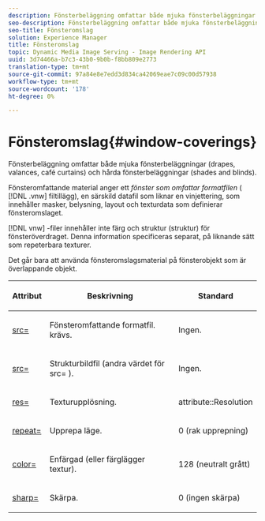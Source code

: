 ```yaml
---
description: Fönsterbeläggning omfattar både mjuka fönsterbeläggningar (drapes, valances, café curtains) och hårda fönsterbeläggningar (shades and blinds).
seo-description: Fönsterbeläggning omfattar både mjuka fönsterbeläggningar (drapes, valances, café curtains) och hårda fönsterbeläggningar (shades and blinds).
seo-title: Fönsteromslag
solution: Experience Manager
title: Fönsteromslag
topic: Dynamic Media Image Serving - Image Rendering API
uuid: 3d74466a-b7c3-43b0-9b0b-f8bb809e2773
translation-type: tm+mt
source-git-commit: 97a84e8e7edd3d834ca42069eae7c09c00d57938
workflow-type: tm+mt
source-wordcount: '178'
ht-degree: 0%

---
```



# Fönsteromslag{#window-coverings}

Fönsterbeläggning omfattar både mjuka fönsterbeläggningar (drapes, valances, café curtains) och hårda fönsterbeläggningar (shades and blinds).

Fönsteromfattande material anger ett *fönster som omfattar formatfilen* ( [!DNL .vnw] filtillägg), en särskild datafil som liknar en vinjettering, som innehåller masker, belysning, layout och texturdata som definierar fönsteromslaget.

[!DNL vnw] -filer innehåller inte färg och struktur (struktur) för fönsteröverdraget. Denna information specificeras separat, på liknande sätt som repeterbara texturer.

Det går bara att använda fönsteromslagsmaterial på fönsterobjekt som är överlappande objekt.

<table id="table_545865B054E84592BDAEDA57DBFAE9B3"> 
 <thead> 
  <tr> 
   <th colname="col1" class="entry"> <p>Attribut </p> </th> 
   <th colname="col2" class="entry"> <p>Beskrivning </p> </th> 
   <th colname="col3" class="entry"> <p>Standard </p> </th> 
  </tr> 
 </thead>
 <tbody> 
  <tr> 
   <td colname="col1"> <p> <a href="../../../../../../ir-api/http-protocol/image-rendering-api-ref/c-ir-http-protocol-ref/c-ir-http-protocol-command-reference/r-ir-src.md#reference-62c98abad22149d68d405ed6aaff8272" type="reference" format="dita" scope="local"> <span class="codeph"> src=  </span> </a> </p> </td> 
   <td colname="col2"> <p>Fönsteromfattande formatfil. krävs. </p> </td> 
   <td colname="col3"> <p>Ingen. </p> </td> 
  </tr> 
  <tr> 
   <td colname="col1"> <p> <a href="../../../../../../ir-api/http-protocol/image-rendering-api-ref/c-ir-http-protocol-ref/c-ir-http-protocol-command-reference/r-ir-src.md#reference-62c98abad22149d68d405ed6aaff8272" type="reference" format="dita" scope="local"> <span class="codeph"> src=  </span> </a> </p> </td> 
   <td colname="col2"> <p>Strukturbildfil (andra värdet för <span class="codeph"> src= </span>). </p> </td> 
   <td colname="col3"> <p>Ingen. </p> </td> 
  </tr> 
  <tr> 
   <td colname="col1"> <p> <a href="../../../../../../ir-api/http-protocol/image-rendering-api-ref/c-ir-http-protocol-ref/c-ir-http-protocol-command-reference/r-ir-res.md#reference-0ad9de8887144c83a6db97b4994f7c04" type="reference" format="dita" scope="local"> <span class="codeph"> res=  </span> </a> </p> </td> 
   <td colname="col2"> <p>Texturupplösning. </p> </td> 
   <td colname="col3"> <p> <span class="codeph"> attribute::Resolution  </span> </p> </td> 
  </tr> 
  <tr> 
   <td colname="col1"> <p> <a href="../../../../../../ir-api/http-protocol/image-rendering-api-ref/c-ir-http-protocol-ref/c-ir-http-protocol-command-reference/r-ir-http-repeat.md#reference-37749da8233f42599ecf4731055fb7d8" type="reference" format="dita" scope="local"> <span class="codeph"> repeat=  </span> </a> </p> </td> 
   <td colname="col2"> <p>Upprepa läge. </p> </td> 
   <td colname="col3"> <p>0 (rak upprepning) </p> </td> 
  </tr> 
  <tr> 
   <td colname="col1"> <p> <a href="../../../../../../ir-api/http-protocol/image-rendering-api-ref/c-ir-http-protocol-ref/c-ir-http-protocol-command-reference/r-ir-http-color.md#reference-ea3cba9edfe94dbab86d8f123a9ed0aa" type="reference" format="dita" scope="local"> <span class="codeph"> color=  </span> </a> </p> </td> 
   <td colname="col2"> <p>Enfärgad (eller färglägger textur). </p> </td> 
   <td colname="col3"> <p>128 (neutralt grått) </p> </td> 
  </tr> 
  <tr> 
   <td colname="col1"> <p> <a href="../../../../../../ir-api/http-protocol/image-rendering-api-ref/c-ir-http-protocol-ref/c-ir-http-protocol-command-reference/r-ir-http-sharp.md#reference-acdd87f6b5de4e3a85e5d3c03022a35a" type="reference" format="dita" scope="local"> <span class="codeph"> sharp=  </span> </a> </p> </td> 
   <td colname="col2"> <p>Skärpa. </p> </td> 
   <td colname="col3"> <p>0 (ingen skärpa) </p> </td> 
  </tr> 
 </tbody> 
</table>

